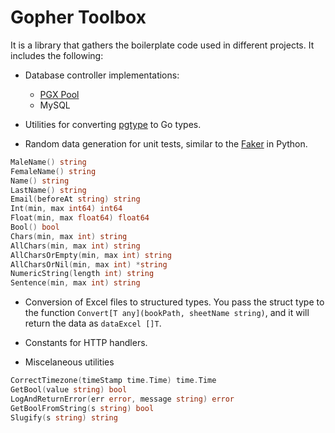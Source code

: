 # Gopher Toolbox

It is a library that gathers the boilerplate code used in different projects. 
It includes the following:

- Database controller implementations:
  - [PGX Pool](github.com/jackc/pgx/v5)
  - MySQL

- Utilities for converting [pgtype](github.com/jackc/pgx/v5/pgtype) to Go types.

- Random data generation for unit tests, similar to the [Faker](https://faker.readthedocs.io/en/master/) 
in Python.

```go
MaleName() string
FemaleName() string
Name() string
LastName() string
Email(beforeAt string) string
Int(min, max int64) int64
Float(min, max float64) float64
Bool() bool
Chars(min, max int) string
AllChars(min, max int) string
AllCharsOrEmpty(min, max int) string
AllCharsOrNil(min, max int) *string
NumericString(length int) string
Sentence(min, max int) string
```

- Conversion of Excel files to structured types. You pass the struct type to the
 function `Convert[T any](bookPath, sheetName string)`, and it will return the 
 data as `dataExcel []T`.

- Constants for HTTP handlers.

- Miscelaneous utilities

```go
CorrectTimezone(timeStamp time.Time) time.Time 
GetBool(value string) bool
LogAndReturnError(err error, message string) error
GetBoolFromString(s string) bool
Slugify(s string) string
```